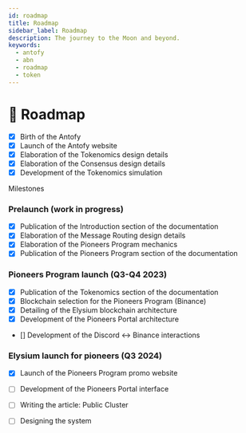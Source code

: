 ```yaml
---
id: roadmap
title: Roadmap
sidebar_label: Roadmap
description: The journey to the Moon and beyond.
keywords:
  - antofy
  - abn
  - roadmap
  - token
---
```


# 📍 Roadmap


* [x] Birth of the Antofy
* [x] Launch of the Antofy website
* [x] Elaboration of the Tokenomics design details
* [x] Elaboration of the Consensus design details
* [x] Development of the Tokenomics simulation

<summary>Milestones</summary>

### Prelaunch (work in progress)

* [x] Publication of the Introduction section of the documentation
* [x] Elaboration of the Message Routing design details
* [x] Elaboration of the Pioneers Program mechanics
* [x] Publication of the Pioneers Program section of the documentation

### Pioneers Program launch (Q3-Q4 2023)

* [x] Publication of the Tokenomics section of the documentation
* [x] Blockchain selection for the Pioneers Program (Binance)
* [x] Detailing of the Elysium blockchain architecture
* [x] Development of the Pioneers Portal architecture
* [] Development of the Discord <-> Binance interactions

### Elysium launch for pioneers (Q3 2024)

* [x] Launch of the Pioneers Program promo website
* [ ] Development of the Pioneers Portal interface
* [ ] Writing the article: Public Cluster&#x20;
* [ ] Designing the system

